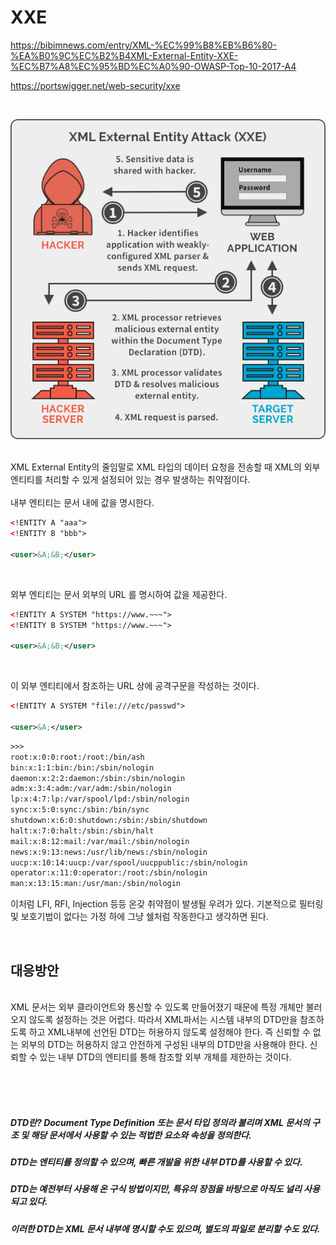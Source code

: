 # XXE
https://bibimnews.com/entry/XML-%EC%99%B8%EB%B6%80-%EA%B0%9C%EC%B2%B4XML-External-Entity-XXE-%EC%B7%A8%EC%95%BD%EC%A0%90-OWASP-Top-10-2017-A4

https://portswigger.net/web-security/xxe

<br>

![](../img/XXE-processing.png)

<br>
XML External Entity의 줄임말로 XML 타입의 데이터 요청을 전송할 때 XML의 외부엔티티를 처리할 수 있게 설정되어 있는 경우 발생하는 취약점이다.
<br><br>
내부 엔티티는 문서 내에 값을 명시한다.
<br>

```xml
<!ENTITY A "aaa">
<!ENTITY B "bbb">

<user>&A;&B;</user>
```
<br>

외부 엔티티는 문서 외부의 URL 를 명시하여 값을 제공한다.
<br>

```xml
<!ENTITY A SYSTEM "https://www.~~~">
<!ENTITY B SYSTEM "https://www.~~~">

<user>&A;&B;</user>
```
<br>

이 외부 엔티티에서 참조하는 URL 상에 공격구문을 작성하는 것이다.
<br>

```xml
<!ENTITY A SYSTEM "file:///etc/passwd">

<user>&A;</user>
```

```xml
>>>
root:x:0:0:root:/root:/bin/ash
bin:x:1:1:bin:/bin:/sbin/nologin
daemon:x:2:2:daemon:/sbin:/sbin/nologin
adm:x:3:4:adm:/var/adm:/sbin/nologin
lp:x:4:7:lp:/var/spool/lpd:/sbin/nologin
sync:x:5:0:sync:/sbin:/bin/sync
shutdown:x:6:0:shutdown:/sbin:/sbin/shutdown
halt:x:7:0:halt:/sbin:/sbin/halt
mail:x:8:12:mail:/var/mail:/sbin/nologin
news:x:9:13:news:/usr/lib/news:/sbin/nologin
uucp:x:10:14:uucp:/var/spool/uucppublic:/sbin/nologin
operator:x:11:0:operator:/root:/sbin/nologin
man:x:13:15:man:/usr/man:/sbin/nologin
```

이처럼 LFI, RFI, Injection 등등 온갖 취약점이 발생될 우려가 있다. 기본적으로 필터링 및 보호기법이 없다는 가정 하에 그냥 쉘처럼 작동한다고 생각하면 된다.

<br>

## 대응방안
<br>
XML 문서는 외부 클라이언트와 통신할 수 있도록 만들어졌기 때문에 특정 개체만 불러오지 않도록 설정하는 것은 어렵다. 따라서 XML파서는 시스템 내부의 DTD만을 참조하도록 하고 XML내부에 선언된 DTD는 허용하지 않도록 설정해야 한다. 즉 신뢰할 수 없는 외부의 DTD는 허용하지 않고 안전하게 구성된 내부의 DTD만을 사용해야 한다. 신뢰할 수 있는 내부 DTD의 엔티티를 통해 참조할 외부 개체를 제한하는 것이다.

<br><br><br>

##### **DTD란?** Document Type Definition 또는 문서 타입 정의라 불리며 XML 문서의 구조 및 해당 문서에서 사용할 수 있는 적법한 요소와 속성을 정의한다. 
##### DTD는 엔티티를 정의할 수 있으며, 빠른 개발을 위한 내부 DTD를 사용할 수 있다.
##### DTD는 예전부터 사용해 온 구식 방법이지만, 특유의 장점을 바탕으로 아직도 널리 사용되고 있다.
##### 이러한 DTD는 XML 문서 내부에 명시할 수도 있으며, 별도의 파일로 분리할 수도 있다.